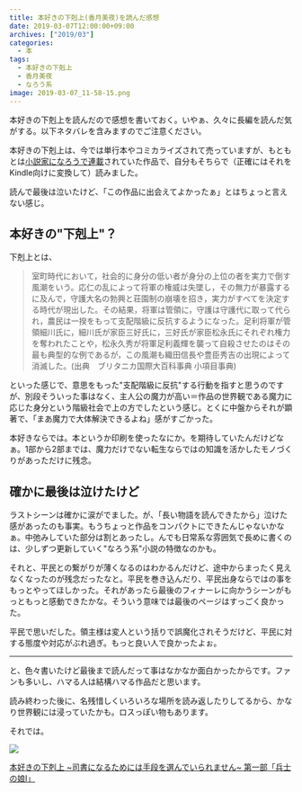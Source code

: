 ```yaml
---
title: 本好きの下剋上(香月美夜)を読んだ感想
date: 2019-03-07T12:00:00+09:00
archives: ["2019/03"]
categories:
  - 本
tags:
  - 本好きの下剋上
  - 香月美夜
  - なろう系
image: 2019-03-07_11-58-15.png
---
```

本好きの下剋上を読んだので感想を書いておく。いやぁ、久々に長編を読んだ気がする。以下ネタバレを含みますのでご注意ください。

<!--more-->

本好きの下剋上は、今では単行本やコミカライズされて売っていますが、もともとは[小説家になろうで連載](https://ncode.syosetu.com/n4830bu/)されていた作品で、自分もそちらで（正確にはそれをKindle向けに変換して）読みました。

読んで最後は泣いたけど、「この作品に出会えてよかったぁ」とはちょっと言えない感じ。

## 本好きの"下剋上"？

下剋上とは、

> 室町時代において，社会的に身分の低い者が身分の上位の者を実力で倒す風潮をいう。応仁の乱によって将軍の権威は失墜し，その無力が暴露するに及んで，守護大名の勃興と荘園制の崩壊を招き，実力がすべてを決定する時代が現出した。その結果，将軍は管領に，守護は守護代に取って代られ，農民は一揆をもって支配階級に反抗するようになった。足利将軍が管領細川氏に，細川氏が家臣三好氏に，三好氏が家臣松永氏にそれぞれ権力を奪われたことや，松永久秀が将軍足利義輝を襲って自殺させたのはその最も典型的な例であるが，この風潮も織田信長や豊臣秀吉の出現によって消滅した。(出典　ブリタニカ国際大百科事典 小項目事典)

といった感じで、意思をもった"支配階級に反抗"する行動を指すと思うのですが、別段そういった事はなく、主人公の魔力が高い＝作品の世界観である魔力に応じた身分という階級社会で上の方でしたという感じ。とくに中盤からそれが顕著で、「まあ魔力で大体解決できるよね」感がすごかった。

本好きならでは。本というか印刷を使ったなにか。を期待していたんだけどなぁ。1部から2部までは、魔力だけでない転生ならではの知識を活かしたモノづくりがあっただけに残念。

## 確かに最後は泣けたけど

ラストシーンは確かに涙がでました。が、「長い物語を読んできたから」泣けた感があったのも事実。もうちょっと作品をコンパクトにできたんじゃないかなぁ。中弛みしていた部分は割とあったし。んでも日常系な雰囲気で長めに書くのは、少しずつ更新していく"なろう系"小説の特徴なのかも。

それと、平民との繋がりが薄くなるのはわかるんだけど、途中からまったく見えなくなったのが残念だったなと。平民を巻き込んだり、平民出身ならではの事をもっとやってほしかった。それがあったら最後のフィナーレに向かうシーンがもっともっと感動できたかな。そういう意味では最後のページはすっごく良かった。

平民で思いだした。領主様は変人という括りで誤魔化されそうだけど、平民に対する態度や対応がぶれ過ぎ。もっと良い人で良かったよぉ。

---

と、色々書いたけど最後まで読んだって事はなかなか面白かったからです。ファンも多いし、ハマる人は結構ハマる作品だと思います。

読み終わった後に、名残惜しくいろいろな場所を読み返したりしてるから、かなり世界観には浸っていたかも。ロスっぽい物もあります。

それでは。

<div class="amazfy">
<a href="https://www.amazon.co.jp/dp/4864723427?tag=t4traw-22">
<img src="https://ws-fe.amazon-adsystem.com/widgets/q?_encoding=UTF8&ASIN=4864723427&Format=_SL250_&ID=AsinImage&MarketPlace=JP&ServiceVersion=20070822&WS=1&tag=t4traw-22&language=ja_JP">
<p>本好きの下剋上 ~司書になるためには手段を選んでいられません~ 第一部「兵士の娘I」</p>
</a>
</div>